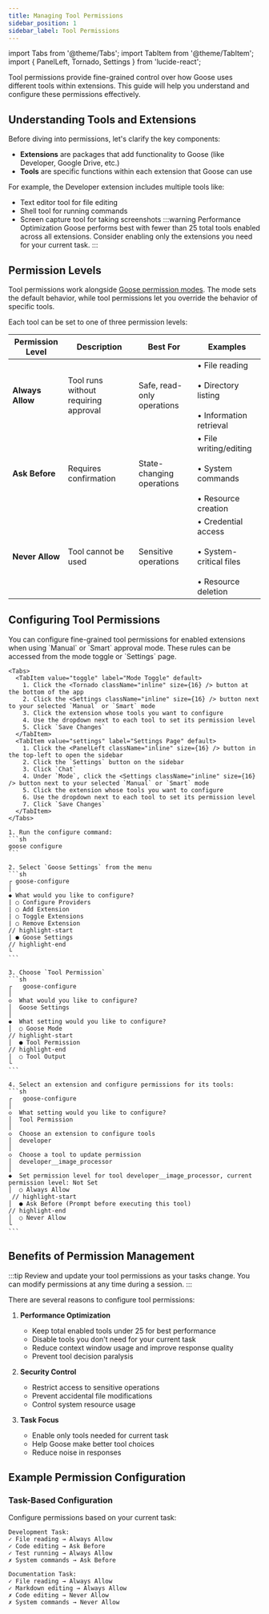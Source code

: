 ```yaml
---
title: Managing Tool Permissions
sidebar_position: 1
sidebar_label: Tool Permissions
---
```


import Tabs from '@theme/Tabs';
import TabItem from '@theme/TabItem';
import { PanelLeft, Tornado, Settings } from 'lucide-react';

Tool permissions provide fine-grained control over how Goose uses different tools within extensions. This guide will help you understand and configure these permissions effectively.

## Understanding Tools and Extensions

Before diving into permissions, let's clarify the key components:

- **Extensions** are packages that add functionality to Goose (like Developer, Google Drive, etc.)
- **Tools** are specific functions within each extension that Goose can use

For example, the Developer extension includes multiple tools like:

- Text editor tool for file editing
- Shell tool for running commands
- Screen capture tool for taking screenshots
:::warning Performance Optimization
Goose performs best with fewer than 25 total tools enabled across all extensions. Consider enabling only the extensions you need for your current task.
:::

## Permission Levels

Tool permissions work alongside [Goose permission modes](/docs/guides/goose-permissions). The mode sets the default behavior, while tool permissions let you override the behavior of specific tools.

Each tool can be set to one of three permission levels:

| Permission Level | Description | Best For | Examples |
|-----------------|-------------|-----------|----------|
| **Always Allow** | Tool runs without requiring approval | Safe, read-only operations | • File reading<br></br>• Directory listing<br></br>• Information retrieval |
| **Ask Before** | Requires confirmation | State-changing operations | • File writing/editing<br></br>• System commands<br></br>• Resource creation |
| **Never Allow** | Tool cannot be used | Sensitive operations | • Credential access<br></br>• System-critical files<br></br>• Resource deletion |

## Configuring Tool Permissions

<Tabs groupId="interface">
  <TabItem value="ui" label="Goose Desktop" default>
    You can configure fine-grained tool permissions for enabled extensions when using `Manual` or `Smart` approval mode. These rules can be accessed from the mode toggle or `Settings` page.

    <Tabs>
      <TabItem value="toggle" label="Mode Toggle" default>
        1. Click the <Tornado className="inline" size={16} /> button at the bottom of the app
        2. Click the <Settings className="inline" size={16} /> button next to your selected `Manual` or `Smart` mode
        3. Click the extension whose tools you want to configure
        4. Use the dropdown next to each tool to set its permission level
        5. Click `Save Changes`
      </TabItem>
      <TabItem value="settings" label="Settings Page" default>
        1. Click the <PanelLeft className="inline" size={16} /> button in the top-left to open the sidebar
        2. Click the `Settings` button on the sidebar
        3. Click `Chat`
        4. Under `Mode`, click the <Settings className="inline" size={16} /> button next to your selected `Manual` or `Smart` mode
        5. Click the extension whose tools you want to configure
        6. Use the dropdown next to each tool to set its permission level
        7. Click `Save Changes`
      </TabItem>
    </Tabs>
  
  </TabItem>
  <TabItem value="cli" label="Goose CLI">

    1. Run the configure command:
    ```sh
    goose configure
    ```

    2. Select `Goose Settings` from the menu
    ```sh
    ┌ goose-configure
    │
    ◆ What would you like to configure?
    | ○ Configure Providers
    | ○ Add Extension
    | ○ Toggle Extensions
    | ○ Remove Extension
    // highlight-start
    | ● Goose Settings
    // highlight-end
    └
    ```

    3. Choose `Tool Permission`
    ```sh
    ┌   goose-configure
    │
    ◇  What would you like to configure?
    │  Goose Settings
    │
    ◆  What setting would you like to configure?
    │  ○ Goose Mode
    // highlight-start
    │  ● Tool Permission
    // highlight-end
    |  ○ Tool Output
    └
    ```

    4. Select an extension and configure permissions for its tools:
    ```sh
    ┌   goose-configure
    │
    ◇  What setting would you like to configure?
    │  Tool Permission 
    │
    ◇  Choose an extension to configure tools
    │  developer 
    │
    ◇  Choose a tool to update permission
    │  developer__image_processor 
    │
    ◆  Set permission level for tool developer__image_processor, current permission level: Not Set
    │  ○ Always Allow 
     // highlight-start
    │  ● Ask Before (Prompt before executing this tool)
    // highlight-end
    │  ○ Never Allow 
    └
    ```
  </TabItem>
</Tabs>

## Benefits of Permission Management

:::tip
Review and update your tool permissions as your tasks change. You can modify permissions at any time during a session.
:::

There are several reasons to configure tool permissions:

1. **Performance Optimization**
   - Keep total enabled tools under 25 for best performance
   - Disable tools you don't need for your current task
   - Reduce context window usage and improve response quality
   - Prevent tool decision paralysis

2. **Security Control**
   - Restrict access to sensitive operations
   - Prevent accidental file modifications
   - Control system resource usage

3. **Task Focus**
   - Enable only tools needed for current task
   - Help Goose make better tool choices
   - Reduce noise in responses

## Example Permission Configuration

### Task-Based Configuration

Configure permissions based on your current task:

```
Development Task:
✓ File reading → Always Allow
✓ Code editing → Ask Before
✓ Test running → Always Allow
✗ System commands → Ask Before

Documentation Task:
✓ File reading → Always Allow
✓ Markdown editing → Always Allow
✗ Code editing → Never Allow
✗ System commands → Never Allow
```